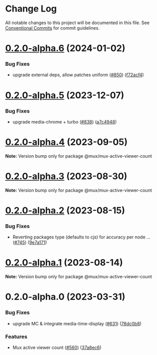 # Change Log

All notable changes to this project will be documented in this file.
See [Conventional Commits](https://conventionalcommits.org) for commit guidelines.

# [0.2.0-alpha.6](https://github.com/muxinc/elements/compare/@mux/mux-active-viewer-count@0.2.0-alpha.5...@mux/mux-active-viewer-count@0.2.0-alpha.6) (2024-01-02)


### Bug Fixes

* upgrade external deps, allow patches uniform ([#850](https://github.com/muxinc/elements/issues/850)) ([f72acf4](https://github.com/muxinc/elements/commit/f72acf49199497cb45c186bd4b2bc2a67e5431c0))





# [0.2.0-alpha.5](https://github.com/muxinc/elements/compare/@mux/mux-active-viewer-count@0.2.0-alpha.4...@mux/mux-active-viewer-count@0.2.0-alpha.5) (2023-12-07)


### Bug Fixes

* upgrade media-chrome + turbo ([#838](https://github.com/muxinc/elements/issues/838)) ([a7c4948](https://github.com/muxinc/elements/commit/a7c49488ccbc3c1a9d087775d8ee83298acd1e91))





# [0.2.0-alpha.4](https://github.com/muxinc/elements/compare/@mux/mux-active-viewer-count@0.2.0-alpha.3...@mux/mux-active-viewer-count@0.2.0-alpha.4) (2023-09-05)

**Note:** Version bump only for package @mux/mux-active-viewer-count





# [0.2.0-alpha.3](https://github.com/muxinc/elements/compare/@mux/mux-active-viewer-count@0.2.0-alpha.2...@mux/mux-active-viewer-count@0.2.0-alpha.3) (2023-08-30)

**Note:** Version bump only for package @mux/mux-active-viewer-count





# [0.2.0-alpha.2](https://github.com/muxinc/elements/compare/@mux/mux-active-viewer-count@0.2.0-alpha.1...@mux/mux-active-viewer-count@0.2.0-alpha.2) (2023-08-15)


### Bug Fixes

* Reverting packages type (defaults to cjs) for accuracy per node … ([#745](https://github.com/muxinc/elements/issues/745)) ([9e7a171](https://github.com/muxinc/elements/commit/9e7a17113e14b711c8da9b1bdafe65ee86454b3b))





# [0.2.0-alpha.1](https://github.com/muxinc/elements/compare/@mux/mux-active-viewer-count@0.2.0-alpha.0...@mux/mux-active-viewer-count@0.2.0-alpha.1) (2023-08-14)

**Note:** Version bump only for package @mux/mux-active-viewer-count





# 0.2.0-alpha.0 (2023-03-31)


### Bug Fixes

* upgrade MC & integrate media-time-display ([#631](https://github.com/muxinc/elements/issues/631)) ([78dc0b8](https://github.com/muxinc/elements/commit/78dc0b897b1c0b892e614493c9c084ebe145fe49))


### Features

* Mux active viewer count ([#560](https://github.com/muxinc/elements/issues/560)) ([37a8ec6](https://github.com/muxinc/elements/commit/37a8ec60360e74e3abc7701d6edb9a4c5e02be41))

